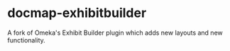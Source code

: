 docmap-exhibitbuilder
=====================

A fork of Omeka's Exhibit Builder plugin which adds new layouts and new functionality. 